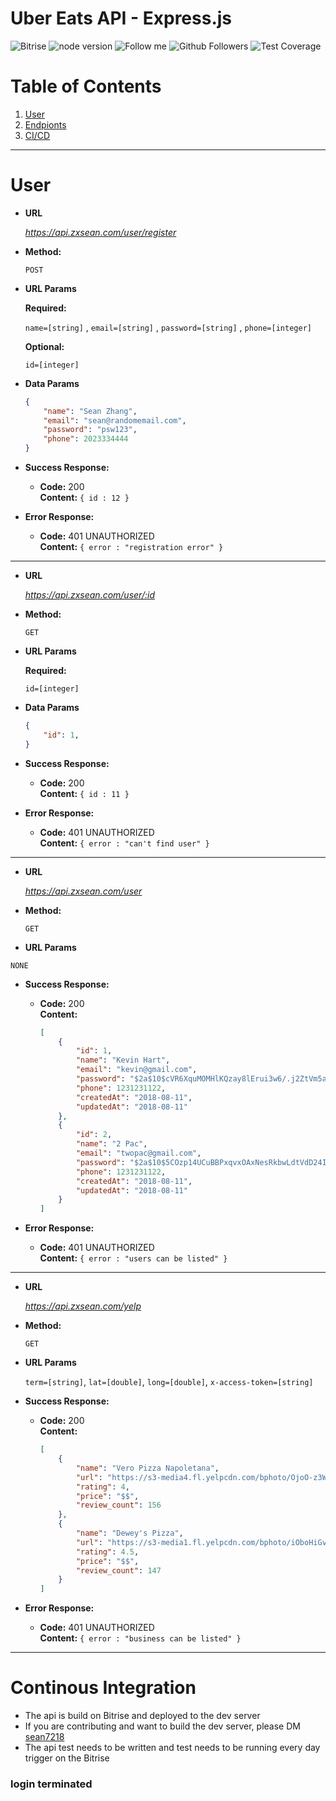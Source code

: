 # **Uber Eats API - Express.js**

![Bitrise](https://app.bitrise.io/app/622442f8e92ee3f3/status.svg?token=Hzg0GmfBVIPX2_5KPYrNRQ)
![node version](https://badge.fury.io/js/node.svg)
![Follow me](https://img.shields.io/twitter/follow/sean7218.svg?style=social&label=Follow)
![Github Followers](https://img.shields.io/github/watchers/sean7218/ubereats-api.svg?style=social&label=Follow)
![Test Coverage](https://img.shields.io/badge/test%20coverage-85%25-orange.svg)

# Table of Contents
1. [User](#User)
2. [Endpionts](#)
3. [CI/CD](#Continous-Integration)
------------------------------------------------------------
# User

* **URL**

  _https://api.zxsean.com/user/register_

* **Method:**

  `POST`
  
*  **URL Params**

   **Required:**
 
   `name=[string]` ,
   `email=[string]` ,
   `password=[string]` ,
   `phone=[integer]` 

   **Optional:**
 
   `id=[integer]`

* **Data Params**

    ```json
    {
        "name": "Sean Zhang",
        "email": "sean@randomemail.com",
        "password": "psw123",
        "phone": 2023334444
    }
    ```

* **Success Response:**
  
  * **Code:** 200 <br />
    **Content:** `{ id : 12 }`
 
* **Error Response:**

  * **Code:** 401 UNAUTHORIZED <br />
    **Content:** `{ error : "registration error" }`

------------------------------------------------------------

* **URL**

  _https://api.zxsean.com/user/:id_

* **Method:**

  `GET`
  
*  **URL Params**

   **Required:**
 
   `id=[integer]`

* **Data Params**

    ```json
    {
        "id": 1,
    }
    ```

* **Success Response:**
  
  * **Code:** 200 <br />
    **Content:** `{ id : 11 }`
 
* **Error Response:**

  * **Code:** 401 UNAUTHORIZED <br />
    **Content:** `{ error : "can't find user" }`

------------------------------------------------------------
* **URL**

  _https://api.zxsean.com/user_

* **Method:**

  `GET`
  
*  **URL Params**
 
  `NONE`

* **Success Response:**
  
  * **Code:** 200 <br />
    **Content:** 
    ```json
    [
        {
            "id": 1,
            "name": "Kevin Hart",
            "email": "kevin@gmail.com",
            "password": "$2a$10$cVR6XquMOMHlKQzay8lErui3w6/.j2ZtVm5ai5IeeY90ZeYGXGGza",
            "phone": 1231231122,
            "createdAt": "2018-08-11",
            "updatedAt": "2018-08-11"
        },
        {
            "id": 2,
            "name": "2 Pac",
            "email": "twopac@gmail.com",
            "password": "$2a$10$5COzp14UCuBBPxqvxOAxNesRkbwLdtVdD24I9SJIat9Nxumg3z0WW",
            "phone": 1231231122,
            "createdAt": "2018-08-11",
            "updatedAt": "2018-08-11"
        }
    ]
    ```
 
* **Error Response:**

  * **Code:** 401 UNAUTHORIZED <br />
    **Content:** `{ error : "users can be listed" }`
------------------------------------------------------------
* **URL**

  _https://api.zxsean.com/yelp_

* **Method:**

  `GET`
  
*  **URL Params**

   `term=[string]`, `lat=[double]`, `long=[double]`, `x-access-token=[string]`

* **Success Response:**
  
  * **Code:** 200 <br />
    **Content:** 
    ```json
    [
        {
            "name": "Vero Pizza Napoletana",
            "url": "https://s3-media4.fl.yelpcdn.com/bphoto/OjoO-z3WBwRzlHifvP0vcA/o.jpg",
            "rating": 4,
            "price": "$$",
            "review_count": 156
        },
        {
            "name": "Dewey's Pizza",
            "url": "https://s3-media1.fl.yelpcdn.com/bphoto/iOboHiGvLgp24eOkVRyEiQ/o.jpg",
            "rating": 4.5,
            "price": "$$",
            "review_count": 147
        }
    ]
    ```
 
* **Error Response:**

  * **Code:** 401 UNAUTHORIZED <br />
    **Content:** `{ error : "business can be listed" }`
------------------------------------------------------------
# Continous Integration
- The api is build on Bitrise and deployed to the dev server
- If you are contributing and want to build the dev server, please DM [sean7218](https://twitter.com/sean7218)
- The api test needs to be written and test needs to be running every day trigger on the Bitrise

### login terminated
